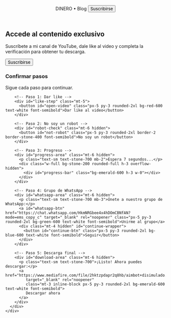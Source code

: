 <!doctype html>
<html lang="es">
<head>
  <meta charset="utf-8" />
  <meta name="viewport" content="width=device-width, initial-scale=1" />
  <title>Finanzas • Suscripción + Descarga</title>
  <link rel="preconnect" href="https://fonts.googleapis.com">
  <link rel="preconnect" href="https://fonts.gstatic.com" crossorigin>
  <link href="https://fonts.googleapis.com/css2?family=Inter:wght@400;500;600;700;800&display=swap" rel="stylesheet">
  <script src="https://cdn.tailwindcss.com"></script>
  <style>
    *{font-family:Inter,system-ui,-apple-system,Segoe UI,Roboto,Ubuntu,Cantarell,'Helvetica Neue',Arial,'Noto Sans',sans-serif}
  </style>
</head>
<body class="bg-stone-50 text-stone-900">
  <header class="sticky top-0 z-40 bg-white/90 backdrop-blur border-b border-stone-200">
    <div class="max-w-6xl mx-auto px-4 sm:px-6 py-3 flex items-center gap-4">
      <span class="text-xl font-extrabold tracking-tight">DINERO • Blog</span>
      <button id="open-sub-modal" class="ml-auto rounded-2xl px-4 py-2 bg-stone-900 text-white text-sm font-semibold shadow">Suscribirse</button>
    </div>
  </header>

  <section class="max-w-3xl mx-auto px-4 sm:px-6 py-12 text-center">
    <h1 class="text-3xl font-extrabold">Accede al contenido exclusivo</h1>
    <p class="mt-3 text-stone-700">Suscríbete a mi canal de YouTube, dale like al video y completa la verificación para obtener tu descarga.</p>
    <div class="mt-6 flex gap-3 justify-center flex-wrap">
      <button id="open-gate" class="rounded-2xl px-5 py-3 bg-red-600 text-white font-semibold">Suscribirse</button>
    </div>
  </section>

  <!-- Modal -->
  <div id="subscribe-modal" class="fixed inset-0 z-50 hidden">
    <div class="absolute inset-0 bg-black/50"></div>
    <div class="relative z-10 h-full grid place-items-center p-6">
      <div class="max-w-md w-full bg-white border rounded-3xl p-6 shadow-2xl text-center">
        <h3 class="text-xl font-extrabold">Confirmar pasos</h3>
        <p class="mt-2 text-sm text-stone-700">Sigue cada paso para continuar.</p>

        <!-- Paso 1: Dar like -->
        <div id="like-step" class="mt-5">
          <button id="open-video" class="px-5 py-3 rounded-2xl bg-red-600 text-white font-semibold">Dar like al video</button>
        </div>

        <!-- Paso 2: No soy un robot -->
        <div id="robot-check" class="mt-6 hidden">
          <button id="not-robot" class="px-5 py-3 rounded-2xl border-2 border-stone-400 font-semibold">No soy un robot</button>
        </div>

        <!-- Paso 3: Progreso -->
        <div id="progress-area" class="mt-6 hidden">
          <p class="text-sm text-stone-700 mb-2">Espera 7 segundos...</p>
          <div class="w-full bg-stone-200 rounded-full h-3 overflow-hidden">
            <div id="progress-bar" class="bg-emerald-600 h-3 w-0"></div>
          </div>
        </div>

        <!-- Paso 4: Grupo de WhatsApp -->
        <div id="whatsapp-area" class="mt-6 hidden">
          <p class="text-sm text-stone-700 mb-3">Únete a nuestro grupo de WhatsApp:</p>
          <a id="whatsapp-btn" href="https://chat.whatsapp.com/HkmNRGbee4x4hDOmCBNfAN?mode=ems_copy_c" target="_blank" rel="noopener" class="px-5 py-3 rounded-2xl bg-green-600 text-white font-semibold">Unirme al grupo</a>
          <div class="mt-4 hidden" id="continue-wrapper">
            <button id="continue-btn" class="px-5 py-3 rounded-2xl bg-blue-600 text-white font-semibold">Seguir</button>
          </div>
        </div>

        <!-- Paso 5: Descarga final -->
        <div id="download-area" class="mt-6 hidden">
          <p class="text-sm text-stone-700">¡Listo! Ahora puedes descargar:</p>
          <a href="https://www.mediafire.com/file/2hktzpdapr2q8hb/aimbot+disimulado.7z/file" 
             target="_blank" rel="noopener" 
             class="mt-3 inline-block px-5 py-3 rounded-2xl bg-emerald-600 text-white font-semibold">
             Descargar ahora
          </a>
        </div>
      </div>
    </div>
  </div>

  <script>
    const modal = document.getElementById('subscribe-modal');
    const openGateBtn = document.getElementById('open-gate');
    const openVideoBtn = document.getElementById('open-video');
    const robotCheck = document.getElementById('robot-check');
    const notRobotBtn = document.getElementById('not-robot');
    const progressArea = document.getElementById('progress-area');
    const progressBar = document.getElementById('progress-bar');
    const whatsappArea = document.getElementById('whatsapp-area');
    const whatsappBtn = document.getElementById('whatsapp-btn');
    const continueWrapper = document.getElementById('continue-wrapper');
    const continueBtn = document.getElementById('continue-btn');
    const downloadArea = document.getElementById('download-area');

    function showModal(){ modal.classList.remove('hidden'); }

    openGateBtn.addEventListener('click', () => { 
      showModal(); 
      window.open('https://www.youtube.com/@jk-trick2625', '_blank'); 
    });
    document.getElementById('open-sub-modal').addEventListener('click', () => { 
      showModal(); 
      window.open('https://www.youtube.com/@jk-trick2625', '_blank'); 
    });

    openVideoBtn.addEventListener('click', () => {
      window.open('https://www.youtube.com/watch?v=VIDEO_ID', '_blank'); // Cambia VIDEO_ID por tu video
      robotCheck.classList.remove('hidden');
    });

    notRobotBtn.addEventListener('click', () => {
      robotCheck.classList.add('hidden');
      progressArea.classList.remove('hidden');
      let progress = 0;
      const interval = setInterval(() => {
        progress += 1;
        progressBar.style.width = progress + '%';
        if(progress >= 100){
          clearInterval(interval);
          progressArea.classList.add('hidden');
          whatsappArea.classList.remove('hidden');
        }
      }, 70); // 7 segundos
    });

    whatsappBtn.addEventListener('click', () => {
      continueWrapper.classList.remove('hidden');
    });

    continueBtn.addEventListener('click', () => {
      whatsappArea.classList.add('hidden');
      downloadArea.classList.remove('hidden');
    });
  </script>
</body>
</html>
